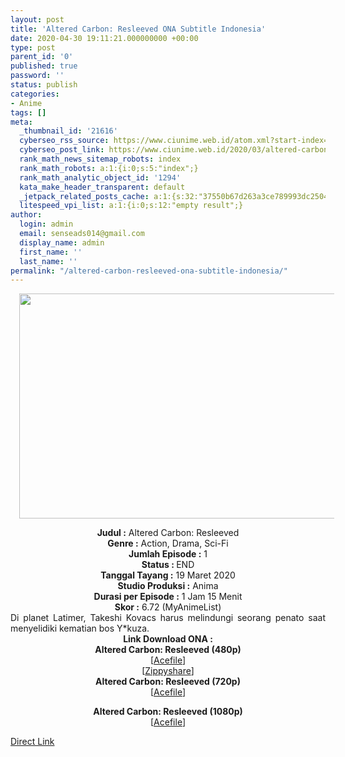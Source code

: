 ```yaml
---
layout: post
title: 'Altered Carbon: Resleeved ONA Subtitle Indonesia'
date: 2020-04-30 19:11:21.000000000 +00:00
type: post
parent_id: '0'
published: true
password: ''
status: publish
categories:
- Anime
tags: []
meta:
  _thumbnail_id: '21616'
  cyberseo_rss_source: https://www.ciunime.web.id/atom.xml?start-index=1051&max-results=150
  cyberseo_post_link: https://www.ciunime.web.id/2020/03/altered-carbon-resleeved-ona-subtitle.html
  rank_math_news_sitemap_robots: index
  rank_math_robots: a:1:{i:0;s:5:"index";}
  rank_math_analytic_object_id: '1294'
  kata_make_header_transparent: default
  _jetpack_related_posts_cache: a:1:{s:32:"37550b67d263a3ce789993dc25046c5f";a:2:{s:7:"expires";i:1653281688;s:7:"payload";a:0:{}}}
  litespeed_vpi_list: a:1:{i:0;s:12:"empty result";}
author:
  login: admin
  email: senseads014@gmail.com
  display_name: admin
  first_name: ''
  last_name: ''
permalink: "/altered-carbon-resleeved-ona-subtitle-indonesia/"
---
```

<div class="separator" style="clear: both; text-align: center;"><a href="https://1.bp.blogspot.com/-J_Y_unqUtHA/XndRP8rCAUI/AAAAAAAAd9U/3Likr3vHUiczq3f5whknRzKhuu21WTMUACLcBGAsYHQ/s1600/Altered%2BCarbon%2B-%2BResleeved.png" imageanchor="1" style="margin-left: 1em; margin-right: 1em;"><img border="0" data-original-height="720" data-original-width="1280" height="360" src="{{ site.baseurl }}/assets/2020/04/Altered%2BCarbon%2B-%2BResleeved.png" width="640" /></a></div>
<p>
<div style="text-align: center;"><b>Judul :</b>&nbsp;Altered Carbon: Resleeved</div>
<div style="text-align: center;"><b>Genre :</b>&nbsp;<b></b>Action, Drama, Sci-Fi</div>
<div style="text-align: center;"><b>Jumlah Episode :</b>&nbsp;1<br /><b>Status :&nbsp;</b>END<br /><b>Tanggal Tayang :</b>&nbsp;19 Maret 2020<br /><b>Studio Produksi :</b>&nbsp;<b></b>Anima<br /><b>Durasi per Episode :</b>&nbsp;1 Jam 15 Menit</div>
<div style="text-align: center;"><b>Skor :</b>&nbsp;6.72 (MyAnimeList)</div>
<div style="text-align: center;"></div>
<div style="text-align: justify;">Di planet Latimer, Takeshi Kovacs harus melindungi seorang penato saat menyelidiki kematian bos Y*kuza.</div>
<div style="text-align: justify;"></div>
<div style="text-align: justify;"></div>
<div style="text-align: center;"><b>Link Download ONA&nbsp;:</b></div>
<div style="text-align: center;">
<div style="text-align: center;"><b>Altered Carbon: Resleeved&nbsp;(480p)</b></div>
</div>
<div style="text-align: center;">[<a href="https://acefile.co/f/19991826/neonime_altered-c-r-480p-zip" target="_blank" rel="noopener">Acefile</a>]<br />[<a href="https://www78.zippyshare.com/v/iBOliw0I/file.html" target="_blank" rel="noopener">Zippyshare</a>]</div>
<div style="text-align: center;"><b>Altered Carbon: Resleeved&nbsp;(720p)</b><br />[<a href="https://acefile.co/f/19991822/neonime_altered-c-r-720p-zip" target="_blank" rel="noopener">Acefile</a>]</p>
<p><b>Altered Carbon: Resleeved&nbsp;(1080p)</b><br />[<a href="https://acefile.co/f/19991824/neonime_altered-c-r-1080p-zip" target="_blank" rel="noopener">Acefile</a>]</div>
<link rel="stylesheet" href="https://cdnjs.cloudflare.com/ajax/libs/font-awesome/4.7.0/css/font-awesome.min.css" />
<div class="divbtn"> <a href="https://handymansurrender.com/fihup8buzv?key=94550f7ce39444073321dde3b8782f97" class="btn"><i class="fa fa-download"></i> Direct Link</a> </div>
